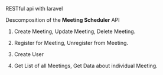 RESTful api with laravel

Descomposition of the **Meeting Scheduler** API

1. Create Meeting, Update Meeting, Delete Meeting.

2. Register for Meeting, Unregister from Meeting.

3. Create User

4. Get List of all Meetings, Get Data about individual Meeting.